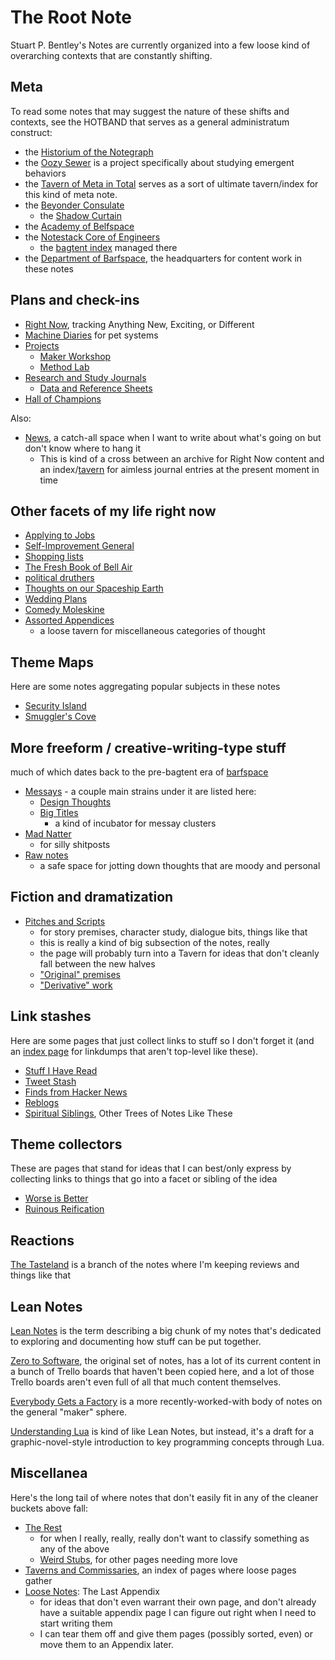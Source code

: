 # The Root Note

Stuart P. Bentley's Notes are currently organized into a few loose kind of overarching contexts that are constantly shifting.

## Meta

To read some notes that may suggest the nature of these shifts and contexts, see the HOTBAND that serves as a general administratum construct:

- the [Historium of the Notegraph](c4ab1f6b-cac2-4025-ae27-3b82f0a9d4c6.md)
- the [Oozy Sewer](379558c6-0383-4726-9cdb-9e5a89784dfa.md) is a project specifically about studying emergent behaviors
- the [Tavern of Meta in Total](8c5a1d30-97d9-4395-85be-b6c8ba57b239.md) serves as a sort of ultimate tavern/index for this kind of meta note.
- the [Beyonder Consulate](e1c5817b-ece2-47c1-a2bc-2fe6f082abc7.md)
  - the [Shadow Curtain](e50eb50f-cc83-43b5-888a-d2ae77daf8a5.md)
- the [Academy of Belfspace](a8c1b237-886b-4169-88ff-9e52bc1dbcf2.md)
- the [Notestack Core of Engineers](30ec2e6e-47d0-496a-a523-0732b35aea8a.md)
  - the [bagtent index](ba00b8cb-9d05-4aef-bd50-0990f82dd723.md) managed there
- the [Department of Barfspace](a3f1fbb2-28c2-43b2-950d-6d5b7af7cd64.md), the headquarters for content work in these notes

## Plans and check-ins

- [Right Now](41218b84-cd08-48a5-b91a-865e8b90c46a.md), tracking Anything New, Exciting, or Different
- [Machine Diaries](1c1b77bb-9e37-4d0a-9dd2-5bafbeee15f5.md) for pet systems
- [Projects](8509d6ba-3cdd-418a-82ea-94cc044b6aef.md)
  - [Maker Workshop](b2694758-f919-4d46-a29b-7bbf189eab38.md)
  - [Method Lab](9a2890e2-a0fa-4484-9c1e-3c7c7ec4f28a.md)
- [Research and Study Journals](9403033b-a238-47d1-865b-4e1baa0f2577.md)
  - [Data and Reference Sheets](3823093b-64d3-43f8-ab26-853d39123d90.md)
- [Hall of Champions](d02fb1fb-3fff-4ca0-a26c-bf82e6f20e46.md)

Also:

- [News](afcfaa78-ef7e-429e-a2ea-0b5c7abaf7b7.md), a catch-all space when I want to write about what's going on but don't know where to hang it
  - This is kind of a cross between an archive for Right Now content and an index/[tavern](d4d2fdbe-4cea-4de0-aa53-90646d3d5346.md) for aimless journal entries at the present moment in time

## Other facets of my life right now

- [Applying to Jobs](75a6548a-eec5-438c-9008-77b42867a9e2.md)
- [Self-Improvement General](2087f1d7-55fa-4d8b-a4a0-01e4d8579047.md)
- [Shopping lists](d14eeacb-1729-485a-9e76-9cceb484862f.md)
- [The Fresh Book of Bell Air](45fc3859-ce9b-4317-afd9-7d3f52dc5dd2.md)
- [political druthers](d601d7ba-522b-4d6d-9e3b-101885e7aa00.md)
- [Thoughts on our Spaceship Earth](00944f19-b4df-41e2-855d-542a46559f4f.md)
- [Wedding Plans](5a2f660d-e3c1-4b7a-848d-5147b44744e7.md)
- [Comedy Moleskine](95cc0bfb-0ae8-4bba-8bf0-1c76f0c8fe0e.md)
- [Assorted Appendices](f161276f-fd3c-49bb-93b1-3e99aab9e266.md)
  - a loose tavern for miscellaneous categories of thought

## Theme Maps

Here are some notes aggregating popular subjects in these notes

- [Security Island](4dd64124-8e20-4901-aae4-5876361adc85.md)
- [Smuggler's Cove](58d3072a-0670-4bc3-9db2-fca214ca725e.md)

## More freeform / creative-writing-type stuff

much of which dates back to the pre-bagtent era of [barfspace](7f9a66a0-38fc-49e0-8489-270cdd3036ee.md)

- [Messays](8f2359ae-186f-4878-b5e5-33f3c177e6fc.md) - a couple main strains under it are listed here:
  - [Design Thoughts](458f8a16-f237-4f8e-8e17-474408732536.md)
  - [Big Titles](e0fc507e-e5ec-4771-93ee-9b4d5bda3606.md)
    -  a kind of incubator for messay clusters
- [Mad Natter](e1cae26c-3271-48ac-aa0c-a085fa4aa211.md)
  - for silly shitposts
- [Raw notes](a281eee4-5e61-4026-846a-40fed7d38db9.md)
  - a safe space for jotting down thoughts that are moody and personal

## Fiction and dramatization

- [Pitches and Scripts](b297a6f8-5646-4ce1-9be1-d7ed6056a513.md)
  - for story premises, character study, dialogue bits, things like that
  - this is really a kind of big subsection of the notes, really
  - the page will probably turn into a Tavern for ideas that don't cleanly fall between the new halves
  - ["Original" premises](a8a866de-058d-4729-86f0-57088d744e28.md)
  - ["Derivative" work](bf409581-d752-437a-a086-60002a0f6889.md)

## Link stashes

Here are some pages that just collect links to stuff so I don't forget it (and an [index page][metalinks] for linkdumps that aren't top-level like these).

- [Stuff I Have Read](2593b86b-8504-4c6e-af09-501c6a54ef67.md)
- [Tweet Stash](81cc029a-560f-4476-8f89-821f5b522e04.md)
- [Finds from Hacker News](93c07255-53aa-4f1c-aa32-ac48149b9683.md)
- [Reblogs](6c92c19f-c4de-4c83-a004-4a57fd0f76af.md)
- [Spiritual Siblings](33adc43b-8996-4449-87d0-134c91c691e5.md), Other Trees of Notes Like These

[metalinks]: 0f18ba9f-dc5f-4b1a-a5da-50d09ce3e9d3.md

## Theme collectors

These are pages that stand for ideas that I can best/only express by collecting links to things that go into a facet or sibling of the idea

- [Worse is Better](8d87892e-c2dd-4be5-998e-0e0908a1e99b.md)
- [Ruinous Reification](7aecb2c6-18e8-4967-9447-e743ebc003ec.md)

## Reactions

[The Tasteland][Tastes] is a branch of the notes where I'm keeping reviews and things like that

[Tastes]: 6661cd90-c9a6-4f7a-97cc-3eb47f9dee2e.md

## Lean Notes

[Lean Notes](f00c3d23-8848-4bb4-8d7a-d009f7344374.md) is the term describing a big chunk of my notes that's dedicated to exploring and documenting how stuff can be put together.

[Zero to Software](852d9a19-6801-4236-8cfa-3eab81aeec3c.md), the original set of notes, has a lot of its current content in a bunch of Trello boards that haven't been copied here, and a lot of those Trello boards aren't even full of all that much content themselves.

[Everybody Gets a Factory](8cbd867d-1a63-4d1f-9c83-cab019fe87bd.md) is a more recently-worked-with body of notes on the general "maker" sphere.

[Understanding Lua](ea6e4e03-acb8-46ea-9024-4333e363ee60.md) is kind of like Lean Notes, but instead, it's a draft for a graphic-novel-style introduction to key programming concepts through Lua.

## Miscellanea

Here's the long tail of where notes that don't easily fit in any of the cleaner buckets above fall:

- [The Rest](fd071a93-8373-4adc-84c6-ae781c7d0442.md)
  - for when I really, really, really don't want to classify something as any of the above
  - [Weird Stubs](231786d3-4a9b-4451-9df1-e2049b90b0fe.md), for other pages needing more love
- [Taverns and Commissaries](d4d2fdbe-4cea-4de0-aa53-90646d3d5346.md), an index of pages where loose pages gather
- [Loose Notes](ff47c3c8-6686-4225-ba27-23f61c604e0d.md): The Last Appendix
  - for ideas that don't even warrant their own page, and don't already have a suitable appendix page I can figure out right when I need to start writing them
  - I can tear them off and give them pages (possibly sorted, even) or move them to an Appendix later.
